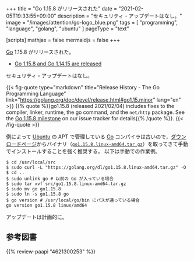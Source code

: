 +++
title = "Go 1.15.8 がリリースされた"
date =  "2021-02-05T19:33:55+09:00"
description = "セキュリティ・アップデートはなし。"
image = "/images/attention/go-logo_blue.png"
tags  = [ "programming", "language", "golang", "ubuntu" ]
pageType = "text"

[scripts]
  mathjax = false
  mermaidjs = false
+++

[Go] 1.15.8 がリリースされた。

- [Go 1.15.8 and Go 1.14.15 are released](https://groups.google.com/g/golang-announce/c/rUbPPotvaFM/m/H4ZrXHUmBAAJ)

セキュリティ・アップデートはなし。

{{< fig-quote type="markdown" title="Release History - The Go Programming Language" link="https://golang.org/doc/devel/release.html#go1.15.minor" lang="en" >}}
{{% quote %}}go1.15.8 (released 2021/02/04) includes fixes to the compiler, linker, runtime, the go command, and the `net/http` package. See the [Go 1.15.8 milestone](https://github.com/golang/go/issues?q=milestone%3AGo1.15.8+label%3ACherryPickApproved) on our issue tracker for details{{% /quote %}}.
{{< /fig-quote >}}

例によって [Ubuntu] の APT で管理している [Go] コンパイラは古いので，[ダウンロードページ](https://golang.org/dl/ "Downloads - The Go Programming Language")からバイナリ（[`go1.15.8.linux-amd64.tar.gz`](https://golang.org/dl/go1.15.8.linux-amd64.tar.gz)）を取ってきて手動でインストールすることを強く推奨する。
以下は手動での作業例。

```text
$ cd /usr/local/src
$ sudo curl -L "https://golang.org/dl/go1.15.8.linux-amd64.tar.gz" -O
$ cd ..
$ sudo unlink go # 以前の Go が入っている場合
$ sudo tar xvf src/go1.15.8.linux-amd64.tar.gz
$ sudo mv go go1.15.8
$ sudo ln -s go1.15.8 go
$ go version # /usr/local/go/bin にパスが通っている場合
go version go1.15.8 linux/amd64
```

アップデートは計画的に。

[Go]: https://golang.org/ "The Go Programming Language"
[Ubuntu]: https://www.ubuntu.com/ "The leading operating system for PCs, IoT devices, servers and the cloud | Ubuntu"

## 参考図書

{{% review-paapi "4621300253" %}} <!-- プログラミング言語Go -->
